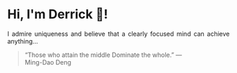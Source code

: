 # Hi, I'm Derrick 👋!
<p align="justify">I admire uniqueness and believe that a clearly focused mind can achieve anything...</p> 
<!-- #quote-start -->
<blockquote>&ldquo;Those who attain the middle Dominate the whole.&rdquo; &mdash; <footer>Ming-Dao Deng</footer></blockquote>
<!-- #quote-end -->
